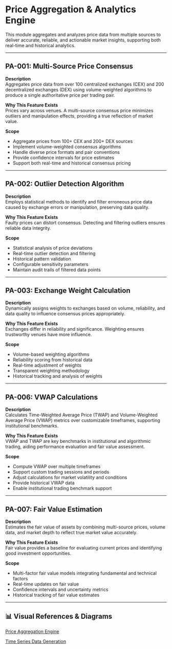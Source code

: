 # Price Aggregation & Analytics Engine

This module aggregates and analyzes price data from multiple sources to deliver accurate, reliable, and actionable market insights, supporting both real-time and historical analytics.

---

## PA-001: Multi-Source Price Consensus

**Description**  
Aggregates price data from over 100 centralized exchanges (CEX) and 200 decentralized exchanges (DEX) using volume-weighted algorithms to produce a single authoritative price per trading pair.

**Why This Feature Exists**  
Prices vary across venues. A multi-source consensus price minimizes outliers and manipulation effects, providing a true reflection of market value.

**Scope**

- Aggregate prices from 100+ CEX and 200+ DEX sources
- Implement volume-weighted consensus algorithms
- Handle diverse price formats and pair conventions
- Provide confidence intervals for price estimates
- Support both real-time and historical consensus pricing

---

## PA-002: Outlier Detection Algorithm

**Description**  
Employs statistical methods to identify and filter erroneous price data caused by exchange errors or manipulation, preserving data quality.

**Why This Feature Exists**  
Faulty prices can distort consensus. Detecting and filtering outliers ensures reliable data integrity.

**Scope**

- Statistical analysis of price deviations
- Real-time outlier detection and filtering
- Historical pattern validation
- Configurable sensitivity parameters
- Maintain audit trails of filtered data points

---

## PA-003: Exchange Weight Calculation

**Description**  
Dynamically assigns weights to exchanges based on volume, reliability, and data quality to influence consensus prices appropriately.

**Why This Feature Exists**  
Exchanges differ in reliability and significance. Weighting ensures trustworthy venues have more influence.

**Scope**

- Volume-based weighting algorithms
- Reliability scoring from historical data
- Real-time adjustment of weights
- Transparent weighting methodology
- Historical tracking and analysis of weights

---

## PA-006: VWAP Calculations

**Description**  
Calculates Time-Weighted Average Price (TWAP) and Volume-Weighted Average Price (VWAP) metrics over customizable timeframes, supporting institutional benchmarks.

**Why This Feature Exists**  
VWAP and TWAP are key benchmarks in institutional and algorithmic trading, aiding performance evaluation and fair value assessment.

**Scope**

- Compute VWAP over multiple timeframes
- Support custom trading sessions and periods
- Adjust calculations for market volatility and conditions
- Provide historical VWAP data
- Enable institutional trading benchmark support

---

## PA-007: Fair Value Estimation

**Description**  
Estimates the fair value of assets by combining multi-source prices, volume data, and market depth to reflect true market value accurately.

**Why This Feature Exists**  
Fair value provides a baseline for evaluating current prices and identifying good investment opportunities.

**Scope**

- Multi-factor fair value models integrating fundamental and technical factors
- Real-time updates on fair value
- Confidence intervals and uncertainty metrics
- Historical tracking of fair value estimates

---

## 📊 Visual References & Diagrams

<a href="https://miro.com/app/board/uXjVJbMT7pg=/?moveToWidget=3458764635970275686&cot=10" target="_blank"> Price Aggregation Engine </a>

<a href="https://miro.com/app/board/uXjVJbMT7pg=/?moveToWidget=3458764635928237147&cot=14" target="_blank"> Time Series Data Generation </a>
